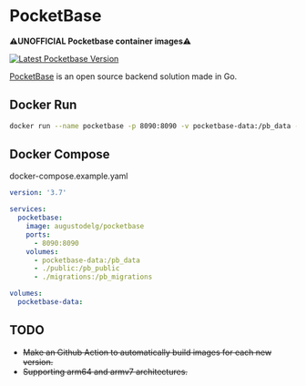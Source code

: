 
# PocketBase

⚠️**UNOFFICIAL Pocketbase container images**⚠

   <a aria-label="Latest Pocketbase Version" href="https://github.com/pocketbase/pocketbase/releases" target="_blank">
    <img alt="Latest Pocketbase Version" src="https://img.shields.io/github/v/release/pocketbase/pocketbase?color=success&display_name=tag&label=latest&logo=docker&logoColor=%23fff&sort=semver&style=flat-square">
  </a>


[PocketBase](https://pocketbase.io) is an open source backend solution made in Go.



## Docker Run
```bash
docker run --name pocketbase -p 8090:8090 -v pocketbase-data:/pb_data -v ./public:/pb_public -v ./migrations:/pb_migrations augustodelg/pocketbase:latest
```
## Docker Compose

docker-compose.example.yaml

```yml
version: '3.7'

services:
  pocketbase:
    image: augustodelg/pocketbase
    ports:
      - 8090:8090
    volumes:
      - pocketbase-data:/pb_data
      - ./public:/pb_public
      - ./migrations:/pb_migrations

volumes:
  pocketbase-data:
```
## TODO
- ~~Make an  Github Action to automatically build images for each new version.~~
- ~~Supporting arm64 and armv7 architectures.~~
